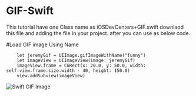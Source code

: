 # GIF-Swift

This tutorial have one Class name as iOSDevCenters+GIF.swift downlaod this file and adding the file in your project. after you can use as below code.

#Load GIF image Using Name

        let jeremyGif = UIImage.gifImageWithName("funny")
        let imageView = UIImageView(image: jeremyGif)
        imageView.frame = CGRect(x: 20.0, y: 50.0, width: self.view.frame.size.width - 40, height: 150.0)
        view.addSubview(imageView)




![Swift GIF Image](http://i.stack.imgur.com/5S6VQ.gif)

